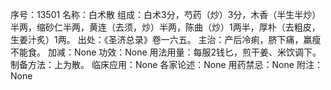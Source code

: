 序号：13501
名称：白术散
组成：白术3分，芍药（炒）3分，木香（半生半炒）半两，缩砂仁半两，黄连（去须，炒）半两，陈曲（炒）1两半，厚朴（去粗皮，生姜汁炙）1两。
出处：《圣济总录》卷一六五。
主治：产后冷痢，脐下痛，羸瘦不能食。
加减：None
功效：None
用法用量：每服2钱匕，煎干姜、米饮调下。
制备方法：上为散。
临床应用：None
各家论述：None
用药禁忌：None
附注：None
